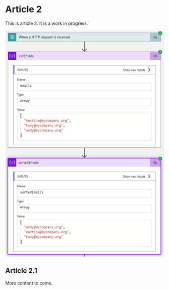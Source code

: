 # Article 2

This is article 2. It is a work in progress.

![demo image](./images/img_20231005_fa61_5_s.png)

## Article 2.1

More content to come.
